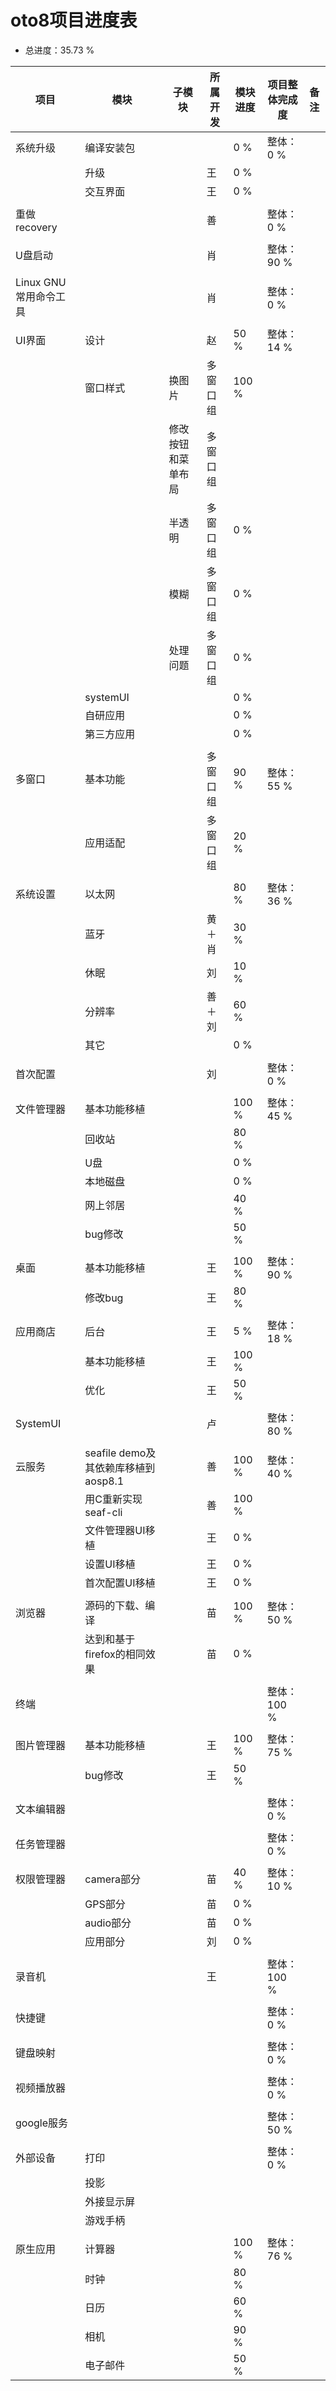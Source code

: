 # oto8项目进度表

- 总进度：35.73 %

项目|模块|子模块|所属开发|模块进度|项目整体完成度|备注
-----|-----|-----|-----|-----|-----|-----
系统升级|编译安装包|||0 %|整体：0 %|
||升级||王|0 %||
||交互界面||王|0 %||
||||||
重做recovery|||善||整体：0 %|
||||||
U盘启动|||肖||整体：90 %|
||||||
Linux GNU常用命令工具|||肖||整体：0 %|
||||||
UI界面|设计||赵|50 %|整体：14 %|
||窗口样式|换图片|多窗口组|100 %||
|||修改按钮和菜单布局|多窗口组|||
|||半透明|多窗口组|0 %||
|||模糊|多窗口组|0 %||
|||处理问题|多窗口组|0 %||
||systemUI|||0 %||
||自研应用|||0 %||
||第三方应用|||0 %||
|||||||
多窗口|基本功能||多窗口组|90 %|整体：55 %|
||应用适配||多窗口组|20 %||
|||||||
系统设置|以太网|||80 %|整体：36 %|
||蓝牙||黄＋肖|30 %||
||休眠||刘|10 %||
||分辨率||善＋刘|60 %||
||其它|||0 %||
||||||
首次配置|||刘||整体：0 %|
||||||
文件管理器|基本功能移植|||100 %|整体：45 %|
||回收站|||80 %||
||U盘|||0 %||
||本地磁盘|||0 %||
||网上邻居|||40 %||
||bug修改|||50 %||
||||||
桌面|基本功能移植||王|100 %|整体：90 %|
||修改bug||王|80 %||
||||||
应用商店|后台||王|5 %|整体：18 %|
||基本功能移植||王|100 %||
||优化||王|50 %||
||||||
SystemUI|||卢||整体：80 %|
||||||
云服务|seafile demo及其依赖库移植到aosp8.1||善|100 %|整体：40 %|
||用C重新实现seaf-cli||善|100 %||
||文件管理器UI移植||王|0 %||
||设置UI移植||王|0 %||
||首次配置UI移植||王|0 %||
|||||||
浏览器|源码的下载、编译||苗|100 %|整体：50 %|
||达到和基于firefox的相同效果||苗|0 %||
||||||
终端|||||整体：100 %|
||||||
图片管理器|基本功能移植||王|100 %|整体：75 %|
||bug修改||王|50 %||
||||||
文本编辑器|||||整体：0 %|
||||||
任务管理器|||||整体：0 %|
||||||
权限管理器|camera部分||苗|40 %|整体：10 %|
||GPS部分||苗|0 %||
||audio部分||苗|0 %|
||应用部分||刘|0 %|
||||||
录音机|||王||整体：100 %|
||||||
快捷键|||||整体：0 %|
||||||
键盘映射|||||整体：0 %|
||||||
视频播放器|||||整体：0 %|
||||||
google服务|||||整体：50 %|
||||||
外部设备|打印||||整体：0 %|
||投影|||||
||外接显示屏|||||
||游戏手柄|||||
||||||
原生应用|计算器|||100 %|整体：76 %|
||时钟|||80 %||
||日历|||60 %||
||相机|||90 %||
||电子邮件|||50 %||
